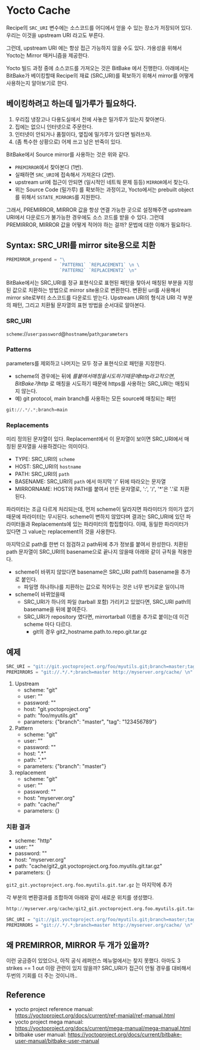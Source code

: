 # Yocto Cache

Recipe의 `SRC_URI` 변수에는 소스코드를 어디에서 얻을 수 있는 장소가 저장되어 있다. 
우리는 이것을 upstream URI 라고도 부른다.

그런데, upstream URI 에는 항상 접근 가능하지 않을 수도 있다.
가용성을 위해서 Yocto는 Mirror 매커니즘을 제공한다.

Yocto 빌드 과정 중에 소스코드를 가져오는 것은 BitBake 에서 진행한다.
아래에서는 BitBake가 베이킹할때 Recipe의 재료 (SRC_URI)를 확보하기 위해서
mirror를 어떻게 사용하는지 알아보기로 한다.

## 베이킹하려고 하는데 밀가루가 필요하다.
1. 우리집 냉장고나 다용도실에서 전에 사놓은 밀가루가 있는지 찾아본다.
2. 집에는 없으니 인터넷으로 주문한다.
3. 인터넷이 안되거나 품절이다, 옆집에 밀가루가 있다면 빌려쓰자.
4. (좀 특수한 상황으로) 어제 쓰고 남은 반죽이 있다.

BitBake에서 Source mirror를 사용하는 것은 위와 같다. 
* `PREMIRROR`에서 찾아본다 (1번). 
* 실패하면 `SRC_URI`에 접속해서 가져온다 (2번). 
* upstream uri에 접근이 안되면 (일시적인 네트웍 문제 등등) `MIRROR`에서 찾는다.
* 위는 Source Code (밀가루) 를 확보하는 과정이고, Yocto에서는 prebuilt object를 위해서 `SSTATE_MIRRORS`를 지원한다.

그래서, PREMIRROR, MIRROR 값을 항상 연결 가능한 곳으로 설정해주면 upstream URI에서 다운로드가 불가능한 경우에도 소스 코드를 받을 수 있다.
그런데 PREMIRROR, MIRROR 값을 어떻게 적어야 하는 걸까?
문법에 대한 이해가 필요하다.

## Syntax: SRC_URI를 mirror site용으로 치환

```python
PREMIRROR_prepend = "\
                    `PATTERN1` `REPLACEMENT1` \n \
                    `PATTERN2` `REPLACEMENT2` \n"
```

BitBake에서는 SRC_URI를 정규 표현식으로 표현된 패턴을 찾아서 매칭된 부분을 지정된 값으로 치환하는 방법으로 mirror site용으로 변환한다.
변환된 uri를 사용해서 mirror site로부터 소스코드를 다운로드 받는다. 
Upstream URI의 형식과 URI 각 부분의 패턴, 그리고 치환될 문자열의 표현 방법을 순서대로 알아본다. 

### SRC_URI

`scheme`://`user`:`password`@`hostname`/`path`;`parameters`

### Patterns
parameters를 제외하고 나머지는 모두 정규 표현식으로 패턴을 지정한다.
* scheme의 경우에는 뒤에 $를 붙여서 매칭을 시도하기 때문에 http 라고 적으면, BitBake가 http$ 로 매칭을 시도하기 때문에 https를 사용하는 SRC_URI는 매칭되지 않는다.
* 예) git protocol, main branch를 사용하는 모든 source에 매칭되는 패턴
```python
git://.*/.*;branch=main
```

### Replacements
미리 정의된 문자열이 있다. Replacement에서 이 문자열이 보이면 SRC_URI에서 매칭된 문자열을 사용하겠다는 의미이다.
* TYPE: SRC_URI의 `scheme`
* HOST: SRC_URI의 `hostname`
* PATH: SRC_URI의 `path`
* BASENAME: SRC_URI의 `path` 에서 마지막 '/' 뒤에 따라오는 문자열
* MIRRORNAME: HOST와 PATH를 붙여서 만든 문자열로, ':', '/', '*'은 '.'로 치환된다.

파라미터는 조금 다르게 처리되는데, 먼저 scheme이 달라지면 파라미터가 의미가 없기 때문에 파라미터는 무시된다.
scheme이 변하지 않았다며 결과는 SRC_URI에 있던 파라미터들과 Replacements에 있는 파라미터의 합집합이다.
이때, 동일한 파라미터가 있다면 그 value는 replacement의 것을 사용한다.

마지막으로 path를 한번 더 점검하고 path뒤에 추가 정보를 붙여서 완성한다. 
치환된 path 문자열이 SRC_URI의 basename으로 끝나지 않을때 아래와 같이 규칙을 적용한다.
* scheme이 바뀌지 않았다면 basename은 SRC_URI path의 basename을 추가로 붙인다.
  - 파일명 하나하나를 치환하는 값으로 적어두는 것은 너무 번거로운 일이니까
* scheme이 바뀌었을때
  - SRC_URI가 하나의 파일 (tarball 포함) 가리키고 있었다면, SRC_URI path의 basename을 뒤에 붙여준다.
  - SRC_URI가 repository 였다면, mirrortarball 이름을 추가로 붙이는데 이건 scheme 마다 다르다.  
    - git의 경우  git2_hostname.path.to.repo.git.tar.gz

## 예제
```python
SRC_URI = "git://git.yoctoproject.org/foo/myutils.git;branch=master;tag=123456789"
PREMIRRORS = "git://.*/.*;branch=master http://myserver.org/cache/ \n"
```
1. Upstream
     - scheme: "git"
     - user: ""
     - password: ""
     - host: "git.yoctoproject.org"
     - path: "foo/myutils.git"
     - parameters: {"branch": "master", "tag": "123456789"}
2. Pattern
     - scheme: "git"
     - user: ""
     - password: ""
     - host: ".*"
     - path: ".*"
     - parameters: {"branch": "master"}
3. replacement
     - scheme: "git"
     - user: ""
     - password: ""
     - host: "myserver.org"
     - path: "cache/"
     - parameters: {}


### 치환 결과
- scheme: "http"
- user: ""
- password: ""
- host: "myserver.org"
- path: "cache/git2_git.yoctoproject.org.foo.myutils.git.tar.gz"
- parameters: {}

`git2_git.yoctoproject.org.foo.myutils.git.tar.gz` 는 마지막에 추가

각 부분의 변환결과를 조합하여 아래와 같이 새로운 위치를 생성했다.
```python
http://myserver.org/cache/git2_git.yoctoproject.org.foo.myutils.git.tar.gz
```

```python
SRC_URI = "git://git.yoctoproject.org/foo/myutils.git;branch=master;tag=123456789"
PREMIRRORS = "git://.*/.*;branch=master http://myserver.org/cache/ \n"
```

## 왜 PREMIRROR, MIRROR 두 개가 있을까?
이런 궁금증이 있었으나, 아직 공식 레퍼런스 메뉴얼에서는 찾지 못했다.
아마도 3 strikes == 1 out 이랑 관련이 있지 않을까? 
SRC_URI가 접근이 안될 경우를 대비해서 두번의 기회를 더 주는 것이니까..

## Reference
* yocto project reference manual: https://yoctoproject.org/docs/current/ref-manial/ref-manual.html
* yocto project mega manual: https://yoctoproject.org/docs/current/mega-manual/mega-manual.html
* bitbake user manual: https://yoctoproject.org/docs/current/bitbake-user-manual/bitbake-user-manual
